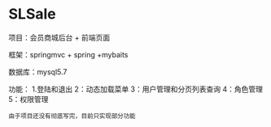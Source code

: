 # SLSale

项目：会员商城后台 + 前端页面

框架：springmvc + spring +mybaits

数据库：mysql5.7

功能：
    1.登陆和退出
    2：动态加载菜单
    3：用户管理和分页列表查询
    4：角色管理
    5：权限管理
    
    由于项目还没有彻底写完，目前只实现部分功能

